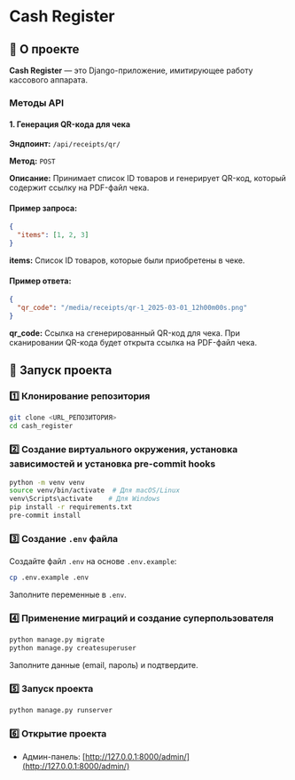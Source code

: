 # Cash Register

## 📌 О проекте
**Cash Register** — это Django-приложение, имитирующее работу кассового аппарата.


### Методы API

#### 1. **Генерация QR-кода для чека**

**Эндпоинт:** `/api/receipts/qr/`

**Метод:** `POST`

**Описание:** Принимает список ID товаров и генерирует QR-код, который содержит ссылку на PDF-файл чека.

#### Пример запроса:
```json
{
  "items": [1, 2, 3]
}
```
**items:** Список ID товаров, которые были приобретены в чеке.

#### Пример ответа:
```json
{
  "qr_code": "/media/receipts/qr-1_2025-03-01_12h00m00s.png"
}
```
**qr_code:** Ссылка на сгенерированный QR-код для чека. При сканировании QR-кода будет открыта ссылка на PDF-файл чека.

## 🚀 Запуск проекта

### 1️⃣ Клонирование репозитория
```sh
git clone <URL_РЕПОЗИТОРИЯ>
cd cash_register
```

### 2️⃣ Создание виртуального окружения, установка зависимостей и установка pre-commit hooks
```sh
python -m venv venv
source venv/bin/activate  # Для macOS/Linux
venv\Scripts\activate    # Для Windows
pip install -r requirements.txt
pre-commit install
```

### 3️⃣ Создание `.env` файла
Создайте файл `.env` на основе `.env.example`:
```sh
cp .env.example .env
```
Заполните переменные в `.env`.

### 4️⃣ Применение миграций и создание суперпользователя
```sh
python manage.py migrate
python manage.py createsuperuser
```
Заполните данные (email, пароль) и подтвердите.

### 5️⃣ Запуск проекта
```sh
python manage.py runserver
```

### 6️⃣ Открытие проекта
- Админ-панель: [http://127.0.0.1:8000/admin/](http://127.0.0.1:8000/admin/)
